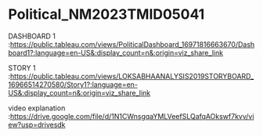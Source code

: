 # Political_NM2023TMID05041 

DASHBOARD 1 :https://public.tableau.com/views/PoliticalDashboard_16971816663670/Dashboard1?:language=en-US&:display_count=n&:origin=viz_share_link

STORY 1 :https://public.tableau.com/views/LOKSABHAANALYSIS2019STORYBOARD_16966514270580/Story1?:language=en-US&:display_count=n&:origin=viz_share_link

video explanation :https://drive.google.com/file/d/1N1CWnsgqaYMLVeefSLQafqAOkswf7kvv/view?usp=drivesdk
